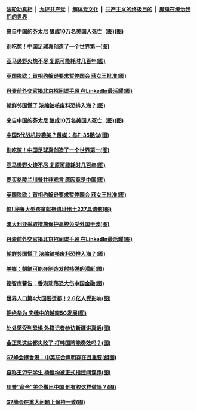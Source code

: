 ####  [法轮功真相](../../../../basic/blob/master/README.md?t=08291526) &nbsp;|&nbsp; [九评共产党](../../../../9ping.md/blob/master/README.md?t=08291526) &nbsp;|&nbsp; [解体党文化](../../../../jtdwh.md/blob/master/README.md?t=08291526)  &nbsp;|&nbsp; [共产主义的终极目的](../../../../gczydzjmd.md/blob/master/README.md?t=08291526) &nbsp;|&nbsp; [魔鬼在统治我们的世界](../../../../mgztzwmdsj.md/blob/master/README.md?t=08291526) 

#### [来自中国的芬太尼 酿成10万名美国人死亡（图)(图)](../pages/p9/905402.md?t=08291526) 

#### [别吃惊！中国足球真创造了一个世界第一(图)](../pages/p9/905378.md?t=08291526) 

#### [亚马逊野火烧不尽 复原可能耗时几百年(图)](../pages/p9/905371.md?t=08291526) 

#### [英国脱欧：首相约翰逊要求暂停国会 获女王批准(图)](../pages/p9/905330.md?t=08291526) 

#### [丹麦前外交官揭北京招间谍手段 在LinkedIn最活耀(图)](../pages/p9/905277.md?t=08291526) 

#### [朝鲜邻国慌了 浓缩铀核废料恐排入海？(图)](../pages/p9/905291.md?t=08291526) 

#### [来自中国的芬太尼 酿成10万名美国人死亡（图)(图)](../pages/p9/905402.md?t=08291526) 

#### [中国5代战机抄袭美？俄媒：与F-35酷似(图)](../pages/p9/905392.md?t=08291526) 

#### [别吃惊！中国足球真创造了一个世界第一(图)](../pages/p9/905378.md?t=08291526) 

#### [亚马逊野火烧不尽 复原可能耗时几百年(图)](../pages/p9/905371.md?t=08291526) 

#### [要买格陵兰川普并非戏言 原因竟是中国(图)](../pages/p9/905360.md?t=08291526) 

#### [英国脱欧：首相约翰逊要求暂停国会 获女王批准(图)](../pages/p9/905330.md?t=08291526) 

#### [惊! 秘鲁大型孩童献祭遗址出土227具遗骸(图)](../pages/p9/905317.md?t=08291526) 

#### [澳大利亚采取措施保护高校免受外国干涉(图)](../pages/p9/905316.md?t=08291526) 

#### [丹麦前外交官揭北京招间谍手段 在LinkedIn最活耀(图)](../pages/p9/905277.md?t=08291526) 

#### [朝鲜邻国慌了 浓缩铀核废料恐排入海？(图)](../pages/p9/905291.md?t=08291526) 

#### [美媒：朝鲜可能在制造发射核弹的潜艇(图)](../pages/p9/905281.md?t=08291526) 

#### [德智库警告：香港动荡恐大伤中国金融(图)](../pages/p9/905265.md?t=08291526) 

#### [世界人口第4大国要迁都！2.6亿人受影响(图)](../pages/p9/905248.md?t=08291526) 

#### [拒绝华为 夹缝中的越南5G发展(图)](../pages/p9/905246.md?t=08291526) 

#### [处处感受到恐惧 外籍记者参访新疆讲真话(图)](../pages/p9/905191.md?t=08291526) 

#### [金正恩这些都失败了 打韩国牌能奏效吗？(图)](../pages/p9/905177.md?t=08291526) 

#### [G7峰会撑香港：中英联合声明存在且重要(组图)](../pages/p9/905156.md?t=08291526) 

#### [自称王沪宁学生 杨恒均被正式指控间谍罪(图)](../pages/p9/905142.md?t=08291526) 

#### [川普“命令”美企撤出中国 他有权这样做吗？(图)](../pages/p9/905139.md?t=08291526) 

#### [G7峰会在重大问题上保持一致(图)](../pages/p9/905120.md?t=08291526) 

